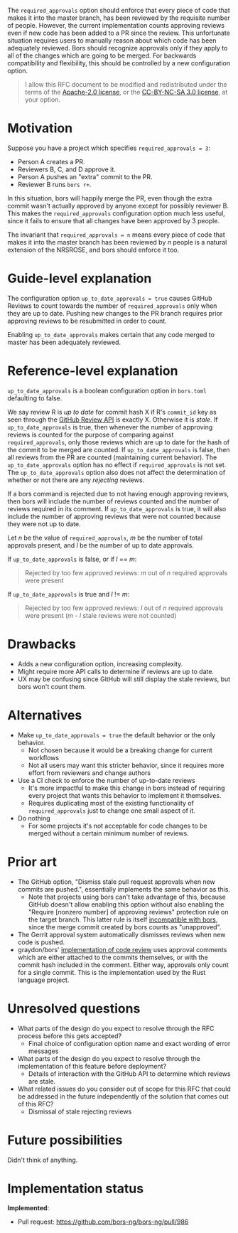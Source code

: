 The `required_approvals` option should enforce that every piece of code that makes it into the master branch, has been reviewed by the requisite number of people.  However, the current implementation counts approving reviews even if new code has been added to a PR since the review.  This unfortunate situation requires users to manually reason about which code has been adequately reviewed.  Bors should recognize approvals only if they apply to all of the changes which are going to be merged.  For backwards compatibility and flexibility, this should be controlled by a new configuration option.

> I allow this RFC document to be modified and redistributed under the terms of the [Apache-2.0 license](http://www.apache.org/licenses/LICENSE-2.0), or the [CC-BY-NC-SA 3.0 license](http://creativecommons.org/licenses/by-nc-sa/3.0/deed.en_US), at your option.

# Motivation

Suppose you have a project which specifies `required_approvals = 3`:

* Person A creates a PR.
* Reviewers B, C, and D approve it.
* Person A pushes an "extra" commit to the PR.
* Reviewer B runs `bors r+`.

In this situation, bors will happily merge the PR, even though the extra commit wasn't actually approved by anyone except for possibly reviewer B.  This makes the `required_approvals` configuration option much less useful, since it fails to ensure that all changes have been approved by 3 people.

The invariant that `required_approvals = n` means every piece of code that makes it into the master branch has been reviewed by _n_ people is a natural extension of the NRSROSE, and bors should enforce it too.

# Guide-level explanation

The configuration option `up_to_date_approvals = true` causes GitHub Reviews to count towards the number of `required_approvals` only when they are up to date.  Pushing new changes to the PR branch requires prior approving reviews to be resubmitted in order to count.

Enabling `up_to_date_approvals` makes certain that any code merged to master has been adequately reviewed.

# Reference-level explanation

`up_to_date_approvals` is a boolean configuration option in `bors.toml` defaulting to false.

We say review R is *up to date* for commit hash X if R's `commit_id` key as seen through the [GitHub Review API](https://developer.github.com/v3/pulls/reviews/) is exactly X.  Otherwise it is *stale*.  If `up_to_date_approvals` is true, then whenever the number of approving reviews is counted for the purpose of comparing against `required_approvals`, only those reviews which are up to date for the hash of the commit to be merged are counted.  If `up_to_date_approvals` is false, then all reviews from the PR are counted (maintaining current behavior).  The `up_to_date_approvals` option has no effect if `required_approvals` is not set.  The `up_to_date_approvals` option also does not affect the determination of whether or not there are any _rejecting_ reviews.

If a bors command is rejected due to not having enough approving reviews, then bors will include the number of reviews counted and the number of reviews required in its comment.  If `up_to_date_approvals` is true, it will also include the number of approving reviews that were not counted because they were not up to date.

Let _n_ be the value of `required_approvals`, _m_ be the number of total approvals present, and _l_ be the number of up to date approvals.

If `up_to_date_approvals` is false, or if _l_ == _m_:

> Rejected by too few approved reviews: _m_ out of _n_ required approvals were present

If `up_to_date_approvals` is true and _l_ != _m_:

> Rejected by too few approved reviews: _l_ out of _n_ required approvals were present (_m_ - _l_ stale reviews were not counted)

# Drawbacks

* Adds a new configuration option, increasing complexity.
* Might require more API calls to determine if reviews are up to date.
* UX may be confusing since GitHub will still display the stale reviews, but bors won't count them.

# Alternatives

* Make `up_to_date_approvals = true` the default behavior or the only behavior.
  * Not chosen because it would be a breaking change for current workflows
  * Not all users may want this stricter behavior, since it requires more effort from reviewers and change authors
* Use a CI check to enforce the number of up-to-date reviews
  * It's more impactful to make this change in bors instead of requiring every project that wants this behavior to implement it themselves.
  * Requires duplicating most of the existing functionality of `required_approvals` just to change one small aspect of it.
* Do nothing
  * For some projects it's not acceptable for code changes to be merged without a certain minimum number of reviews.

# Prior art

* The GitHub option, "Dismiss stale pull request approvals when new commits are pushed.", essentially implements the same behavior as this.
  * Note that projects using bors can't take advantage of this, because GitHub doesn't allow enabling this option without also enabling the "Require [nonzero number] of approving reviews" protection rule on the target branch.  This latter rule is itself [incompatible with bors](https://bors.tech/documentation/getting-started/#if-it-doesnt-work), since the merge commit created by bors counts as "unapproved".
* The Gerrit approval system automatically dismisses reviews when new code is pushed.
* graydon/bors' [implementation of code review](https://github.com/graydon/bors/blob/a6b07e6a876a312997eb241805bccb1b7899be95/bors.py#L321-L341) uses approval comments which are either attached to the commits themselves, or with the commit hash included in the comment.  Either way, approvals only count for a single commit.  This is the implementation used by the Rust language project.

# Unresolved questions

* What parts of the design do you expect to resolve through the RFC process before this gets accepted?
  * Final choice of configuration option name and exact wording of error messages
* What parts of the design do you expect to resolve through the implementation of this feature before deployment?
  * Details of interaction with the GitHub API to determine which reviews are stale.
* What related issues do you consider out of scope for this RFC that could be addressed in the future independently of the solution that comes out of this RFC?
  * Dismissal of stale rejecting reviews

# Future possibilities

Didn't think of anything.

# Implementation status

**Implemented**:

* Pull request: https://github.com/bors-ng/bors-ng/pull/986

